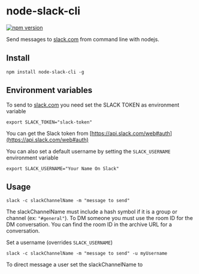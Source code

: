# node-slack-cli

[![npm version](https://badge.fury.io/js/node-slack-cli.svg)](http://badge.fury.io/js/node-slack-cli)

Send messages to [slack.com](https://slack.com/) from command line with nodejs.

## Install

    npm install node-slack-cli -g

## Environment variables

To send to [slack.com](https://slack.com/) you need set the SLACK TOKEN as environment variable

    export SLACK_TOKEN="slack-token"

You can get the Slack token from [https://api.slack.com/web#auth](https://api.slack.com/web#auth)

You can also set a default username by setting the `SLACK_USERNAME` environment variable

    export SLACK_USERNAME="Your Name On Slack"

## Usage

    slack -c slackChannelName -m "message to send"
    
The slackChannelName must include a hash symbol if it is a group or channel (ex: `"#general"`). To DM someone you must use 
the room ID for the DM conversation. You can find the room ID in the archive URL for a conversation.
 

Set a username (overrides `SLACK_USERNAME`)

    slack -c slackChannelName -m "message to send" -u myUsername
    
To direct message a user set the slackChannelName to 

